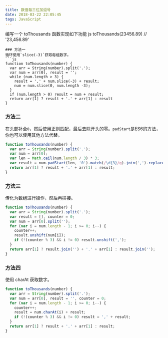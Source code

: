 ```yaml
---
title: 数值每三位加逗号
date: 2018-03-22 22:05:45
tags: JavaScript
---
```

编写一个 toThousands 函数实现如下功能
js
toThousands(23456.89) // '23,456.89'
```
### 方法一
循环使用`slice(-3)`获取每组数字。
```js
function toThousands(number) {
  var arr = String(number).split('.');
  var num = arr[0], result = '';
  while (num.length > 3) {
    result = ',' + num.slice(-3) + result;
    num = num.slice(0, num.length -3);
  }
  if (num.length > 0) result = num + result;
  return arr[1] ? result + '.' + arr[1] : result
}
```

<!-- more -->
### 方法二
在头部补全`0`，然后使用正则匹配，最后去除开头的零。`padStart`是ES6的方法，你也可以使用其他方法代替。
```js
function toThousands(number) {
  var arr = String(number).split('.');
  var num = arr[0];
  var len = Math.ceil(num.length / 3) * 3;
  var result = num.padStart(len, '0').match(/\d{3}/g).join(',').replace(/^0+/, '');  
  return arr[1] ? result + '.' + arr[1] : result;
}
```

### 方法三
传化为数组进行操作，然后再拼接。
```js
function toThousands(number) {
  var arr = String(number).split('.');
  var result = [], counter = 0;
  var num = arr[0].split('');
  for (var i = num.length - 1; i >= 0; i--) {
    counter++;
    result.unshift(num[i]);
    if (!(counter % 3) && i != 0) result.unshift(',');
  }
  return arr[1] ? result.join('') + '.' + arr[1] : result.join('');
}
```

### 方法四
使用 charAt 获取数字。
```js
function toThousands(number) {
  var arr = String(number).split('.');
  var num = arr[0], result = '', counter = 0;
  for (var i = num.length - 1; i >= 0; i--) {
    counter++;
    result = num.charAt(i) + result;
    if (!(counter % 3) && i != 0) result = ',' + result;
  }
  return arr[1] ? result + '.' + arr[1] : result;
}
```